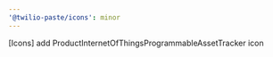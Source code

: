 ```yaml
---
'@twilio-paste/icons': minor
---
```


[Icons] add ProductInternetOfThingsProgrammableAssetTracker icon
